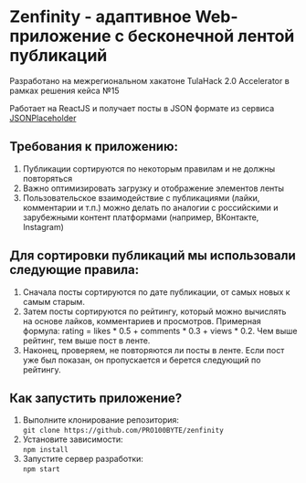 # Zenfinity - адаптивное Web-приложение с бесконечной лентой публикаций

Разработано на межрегиональном хакатоне TulaHack 2.0 Accelerator в рамках решения кейса №15

Работает на ReactJS и получает посты в JSON формате из сервиса [JSONPlaceholder](https://jsonplaceholder.typicode.com/posts)

## Требования к приложению:
1. Публикации сортируются по некоторым правилам и не должны повторяться
2. Важно оптимизировать загрузку и отображение элементов ленты
3. Пользовательское взаимодействие с публикациями (лайки, комментарии и т.п.) можно делать по аналогии с российскими и зарубежными контент платформами (например, ВКонтакте, Instagram)

## Для сортировки публикаций мы использовали следующие правила:
1. Сначала посты сортируются по дате публикации, от самых новых к самым старым.
2. Затем посты сортируются по рейтингу, который можно вычислять на основе лайков, комментариев и просмотров. 
Примерная формула: rating = likes * 0.5 + comments * 0.3 + views * 0.2. Чем выше рейтинг, тем выше пост в ленте.
3. Наконец, проверяем, не повторяются ли посты в ленте. Если пост уже был показан, он пропускается и берется следующий по рейтингу.

## Как запустить приложение?
1. Выполните клонирование репозитория: \
   `git clone https://github.com/PRO100BYTE/zenfinity`
2. Установите зависимости: \
   `npm install`
3. Запустите сервер разработки: \
   `npm start`

